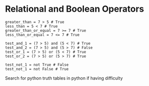 # Relational and Boolean Operators
```
greater_than = 7 > 5 # True
less_than = 5 < 7 # True
greater_than_or_equal = 7 >= 7 # True
less_than_or_equal = 7 <= 7 # True

test_and_1 = (7 > 5) and (5 < 7) # True
test_and_2 = (7 > 5) and (5 > 7) # False
test_or_1 = (7 > 5) or (5 < 7) # True
test_or_2 = (7 > 5) or (5 > 7) # True

test_not_1 = not True # False
test_not_1 = not False # True
```
Search for python truth tables in python if having difficulty
